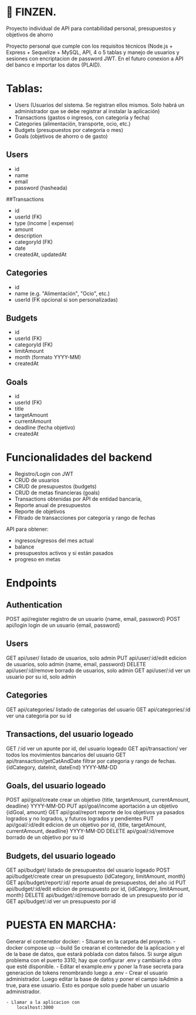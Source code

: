 # 💸 FINZEN.
Proyecto individual de API para contabilidad personal, presupuestos y objetivos de ahorro

Proyecto personal que cumple con los requisitos técnicos (Node.js + Express + Sequelize + MySQL, API, 4 o 5 tablas y manejo de usuarios y sesiones con encriptacion de password JWT. En el futuro conexion a API del banco e importar los datos (PLAID).


# Tablas:
- Users (Usuarios del sistema. Se registran ellos mismos. Solo habrá un administrador que se debe registrar al instalar la aplicación)
- Transactions (gastos o ingresos, con categoría y fecha)
- Categories (alimentación, transporte, ocio, etc.)
- Budgets (presupuestos por categoría o mes)
- Goals (objetivos de ahorro o de gasto)

## Users
- id
- name
- email
- password (hasheada)

##Transactions
- id
- userId (FK)
- type (income | expense)
- amount
- description
- categoryId (FK)
- date
- createdAt, updatedAt

## Categories
- id
- name (e.g. "Alimentación", "Ocio", etc.)
- userId (FK opcional si son personalizadas)

## Budgets
- id
- userId (FK)
- categoryId (FK)
- limitAmount
- month (formato YYYY-MM)
- createdAt

## Goals
- id
- userId (FK)
- title
- targetAmount
- currentAmount
- deadline (fecha objetivo)
- createdAt

# Funcionalidades del backend
- Registro/Login con JWT
- CRUD de usuarios
- CRUD de presupuestos (budgets)
- CRUD de metas financieras (goals)
- Transactions obtenidas por API de entidad bancaria,
- Reporte anual de presupuestos
- Reporte de objetivos
- Filtrado de transacciones por categoría y rango de fechas

API para obtener:
- ingresos/egresos del mes actual
- balance
- presupuestos activos y si están pasados
- progreso en metas

# Endpoints
## Authentication
POST api/register                   registro de un usuario              {name, email, password}
POST api/login                      login de un usuario                 {email, password}

## Users
GET api/user/                       listado de usuarios, solo admin
PUT api/user/:id/edit               edicion de usuarios, solo admin     {name, email, password}
DELETE api/user/:id/remove          borrado de usuarios, solo admin
GET api/user/:id                    ver un usuario por su id, solo admin

## Categories
GET api/categories/                 listado de categorias del usuario
GET api/categories/:id              ver una categoria por su id

## Transactions, del usuario logeado
GET /:id                            ver un apunte por id, del usuario logeado
GET api/transaction/                ver todos los movimientos bancarios del usuario
GET api/transaction/getCatAndDate   filtrar por categoria y rango de fechas. {idCategory, dateInit, dateEnd} YYYY-MM-DD

## Goals, del usuario logeado
POST api/goal/create                crear un objetivo {title, targetAmount, currentAmount, deadline} YYYY-MM-DD
PUT api/goal/income                 aportación a un objetivo {idGoal, amount}
GET api/goal/report                 reporte de los objetivos ya pasados logrados y no logrados, y futuros logrados y pendientes
PUT api/goal/:id/edit               edicion de un objetivo por id, {title, targetAmount, currentAmount, deadline} YYYY-MM-DD
DELETE api/goal/:id/remove          borrado de un objetivo por su id

## Budgets, del usuario logeado
GET api/budget/                     listado de presupuestos del usuario logeado
POST api/budget/create              crear un presupuesto {idCategory, limitAmount, month}
GET api/budget/report/:id/          reporte anual de presupuestos, del año :id
PUT api/budget/:id/edit             edicion de presupuesto por id, {idCategory, limitAmount, month}
DELETE api/budget/:id/remove        borrado de un presupuesto por id
GET api/budget/:id                  ver un presupuesto por id

# PUESTA EN MARCHA:
Generar el contenedor docker:
    - Situarse en la carpeta del proyecto.
    - docker compose up --build
        Se crearan el contenedor de la aplicacion y el de la base de datos, que estará poblada con datos falsos.
        Si surge algun problema con el puerto 3310, hay que configurar .env y cambiarlo a otro que esté disponible.
    - Editar el example.env y poner la frase secreta para generacion de tokens renombrando luego a .env
    - Crear el usuario administrador. Luego editar la base de datos y poner el campo isAdmin a true, para ese usuario.
        Esto es porque solo puede haber un usuario administrador.

    - Llamar a la aplicacion con
        localhost:3000


